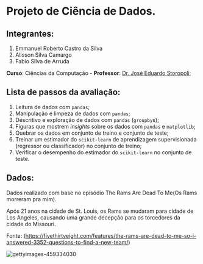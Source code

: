 # Projeto de Ciência de Dados.

## Integrantes:

1. Emmanuel Roberto Castro da Silva
2. Alisson Silva Camargo
3. Fabio Silva de Arruda

**Curso**: Ciências da Computação - **Professor**: [Dr. José Eduardo Storopoli](https://storopoli.io);

## Lista de passos da avaliação:

1. Leitura de dados com `pandas`;
2. Manipulação e limpeza de dados com `pandas`;
3. Descritivo e exploração de dados com `pandas` (`groupby`s);
4. Figuras que mostrem *insights* sobre os dados com `pandas` e `matplotlib`;
5. Quebrar os dados em conjunto de treino e conjunto de teste;
6. Treinar um estimador do `scikit-learn` de aprendizagem supervisionada (regressor ou classificador) no conjunto de treino;
7. Verificar o desempenho do estimador do `scikit-learn` no conjunto de teste.

## Dados:

Dados realizado com base no episódio The Rams Are Dead To Me(Os Rams morreram pra mim).

Após 21 anos na cidade de St. Louis, os Rams se mudaram para cidade de Los Angeles, causando uma grande decepção para os torcedores da cidade do Missouri.

Fonte:
(https://fivethirtyeight.com/features/the-rams-are-dead-to-me-so-i-answered-3352-questions-to-find-a-new-team/)

![gettyimages-459334030](https://user-images.githubusercontent.com/43474592/121640457-536b1880-ca64-11eb-9d48-5f6640851845.jpg)
